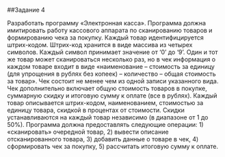 ##Задание 4

Разработать программу «Электронная касса».
Программа должна имитировать работу кассового аппарата по сканированию товаров и формированию чека за покупку.
Каждый товар идентифицируется штрих-кодом. Штрих-код хранится в виде массива из четырех символов. Каждый символ принимает значение от ‘0’ до ‘9’. Один и тот же товар может сканироваться несколько раз, но в чек информация о каждом товаре входит в виде «наименование – стоимость за единицу (для упрощения в рублях без копеек) – количество – общая стоимость за товар». Чек состоит не менее чем из одной записи указанного вида. Чек дополнительно включает общую стоимость товаров в покупке, суммарную скидку и итоговую сумму к оплате (все в рублях).
Каждый товар описывается штрих-кодом, наименованием, стоимостью за единицу товара, скидкой в процентах от стоимости. Скидки устанавливаются на каждый товар независимо (в диапазоне от 1 до 50%).
Программа должна предоставлять следующие операции: 1) «сканировать» очередной товар, 2) вывести описание отсканированного товара, 3) добавить данные о товаре в чек, 4) сформировать чек за покупку, 5) рассчитать итоговую сумму к оплате.

